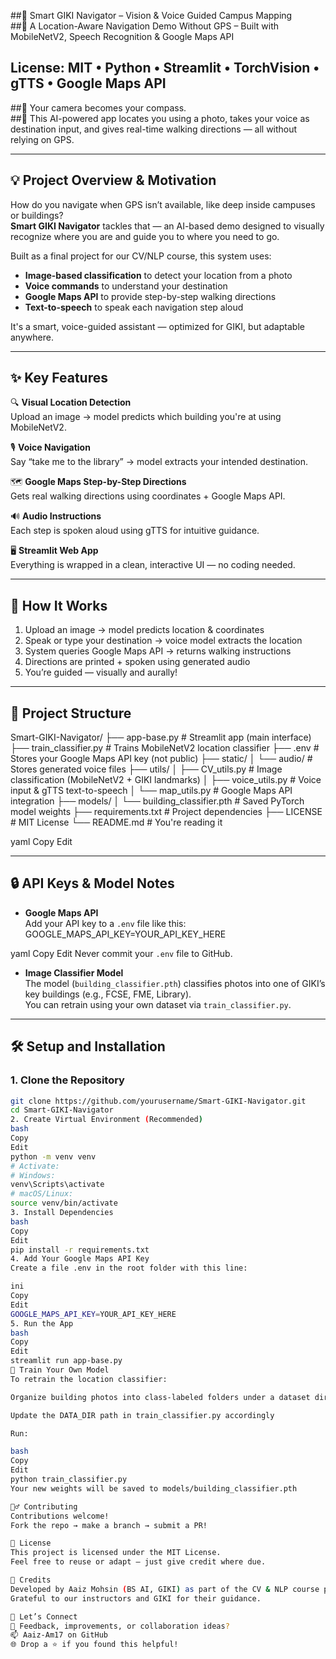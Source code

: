 ##🧭 Smart GIKI Navigator – Vision & Voice Guided Campus Mapping  
##🎯 A Location-Aware Navigation Demo Without GPS – Built with MobileNetV2, Speech Recognition & Google Maps API  
## License: MIT • Python • Streamlit • TorchVision • gTTS • Google Maps API  

##🎥 Your camera becomes your compass.  
##🧠 This AI-powered app locates you using a photo, takes your voice as destination input, and gives real-time walking directions — all without relying on GPS.  

---

## 💡 Project Overview & Motivation  

How do you navigate when GPS isn’t available, like deep inside campuses or buildings?  
**Smart GIKI Navigator** tackles that — an AI-based demo designed to visually recognize where you are and guide you to where you need to go.

Built as a final project for our CV/NLP course, this system uses:
- **Image-based classification** to detect your location from a photo  
- **Voice commands** to understand your destination  
- **Google Maps API** to provide step-by-step walking directions  
- **Text-to-speech** to speak each navigation step aloud

It's a smart, voice-guided assistant — optimized for GIKI, but adaptable anywhere.

---

## ✨ Key Features  

🔍 **Visual Location Detection**  
Upload an image → model predicts which building you're at using MobileNetV2.

🎙️ **Voice Navigation**  
Say “take me to the library” → model extracts your intended destination.

🗺️ **Google Maps Step-by-Step Directions**  
Gets real walking directions using coordinates + Google Maps API.

🔊 **Audio Instructions**  
Each step is spoken aloud using gTTS for intuitive guidance.

🖥️ **Streamlit Web App**  
Everything is wrapped in a clean, interactive UI — no coding needed.

---

## 🚀 How It Works

1. Upload an image → model predicts location & coordinates  
2. Speak or type your destination → voice model extracts the location  
3. System queries Google Maps API → returns walking instructions  
4. Directions are printed + spoken using generated audio  
5. You’re guided — visually and aurally!

---

## 📁 Project Structure

Smart-GIKI-Navigator/
├── app-base.py # Streamlit app (main interface)
├── train_classifier.py # Trains MobileNetV2 location classifier
├── .env # Stores your Google Maps API key (not public)
├── static/
│ └── audio/ # Stores generated voice files
├── utils/
│ ├── CV_utils.py # Image classification (MobileNetV2 + GIKI landmarks)
│ ├── voice_utils.py # Voice input & gTTS text-to-speech
│ └── map_utils.py # Google Maps API integration
├── models/
│ └── building_classifier.pth # Saved PyTorch model weights
├── requirements.txt # Project dependencies
├── LICENSE # MIT License
└── README.md # You're reading it

yaml
Copy
Edit

---

## 🔒 API Keys & Model Notes  

- **Google Maps API**  
  Add your API key to a `.env` file like this:  
GOOGLE_MAPS_API_KEY=YOUR_API_KEY_HERE

yaml
Copy
Edit
Never commit your `.env` file to GitHub.

- **Image Classifier Model**  
The model (`building_classifier.pth`) classifies photos into one of GIKI’s key buildings (e.g., FCSE, FME, Library).  
You can retrain using your own dataset via `train_classifier.py`.

---

## 🛠️ Setup and Installation  

### 1. Clone the Repository  
```bash
git clone https://github.com/yourusername/Smart-GIKI-Navigator.git
cd Smart-GIKI-Navigator
2. Create Virtual Environment (Recommended)
bash
Copy
Edit
python -m venv venv
# Activate:
# Windows:
venv\Scripts\activate
# macOS/Linux:
source venv/bin/activate
3. Install Dependencies
bash
Copy
Edit
pip install -r requirements.txt
4. Add Your Google Maps API Key
Create a file .env in the root folder with this line:

ini
Copy
Edit
GOOGLE_MAPS_API_KEY=YOUR_API_KEY_HERE
5. Run the App
bash
Copy
Edit
streamlit run app-base.py
🧪 Train Your Own Model
To retrain the location classifier:

Organize building photos into class-labeled folders under a dataset directory

Update the DATA_DIR path in train_classifier.py accordingly

Run:

bash
Copy
Edit
python train_classifier.py
Your new weights will be saved to models/building_classifier.pth

🙋‍♂️ Contributing
Contributions welcome!
Fork the repo → make a branch → submit a PR!

📜 License
This project is licensed under the MIT License.
Feel free to reuse or adapt — just give credit where due.

👥 Credits
Developed by Aaiz Mohsin (BS AI, GIKI) as part of the CV & NLP course project (Semester 6)
Grateful to our instructors and GIKI for their guidance.

🤝 Let’s Connect
💬 Feedback, improvements, or collaboration ideas?
📫 Aaiz-Am17 on GitHub
🌐 Drop a ⭐ if you found this helpful!
